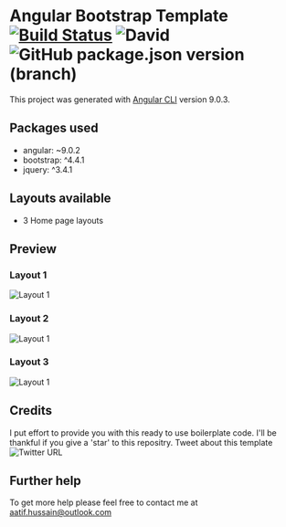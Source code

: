 # Angular Bootstrap Template [![Build Status](https://travis-ci.com/aatifhussain/angular-bootstrap-template.svg?branch=master)](https://travis-ci.com/aatifhussain/angular-bootstrap-template) ![David](https://img.shields.io/david/aatifhussain/angular-bootstrap-template) ![GitHub package.json version (branch)](https://img.shields.io/github/package-json/v/aatifhussain/angular-bootstrap-template/master) 

This project was generated with [Angular CLI](https://github.com/angular/angular-cli) version 9.0.3.

## Packages used
- angular: ~9.0.2
- bootstrap: ^4.4.1
- jquery: ^3.4.1

## Layouts available
- 3 Home page layouts

## Preview

### Layout 1
![Layout 1](https://github.com/aatifhussain/angular-bootstrap-template/blob/master/src/assets/img/layout-one.jpg)

### Layout 2
![Layout 1](https://github.com/aatifhussain/angular-bootstrap-template/blob/master/src/assets/img/layout-two.jpg)

### Layout 3
![Layout 1](https://github.com/aatifhussain/angular-bootstrap-template/blob/master/src/assets/img/layout-three.jpg)


## Credits
I put effort to provide you with this ready to use boilerplate code. I'll be thankful if you give a 'star' to this repositry.
Tweet about this template ![Twitter URL](https://img.shields.io/twitter/url?style=social&url=https%3A%2F%2Fgithub.com%2Faatifhussain%2Fangular-bootstrap-template)

## Further help

To get more help please feel free to contact me at aatif.hussain@outlook.com
